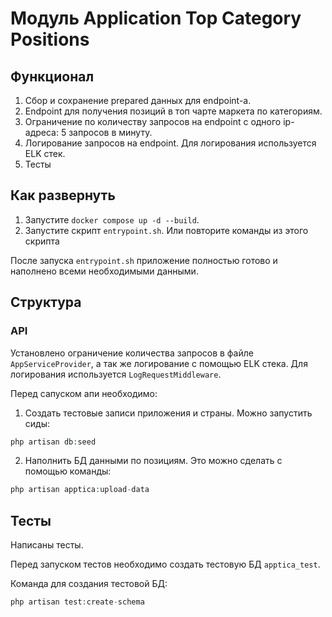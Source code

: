 # Модуль Application Top Category Positions

## Функционал
1. Сбор и сохранение prepared данных для endpoint-а.
2. Endpoint для получения позиций в топ чарте маркета по категориям.
3. Ограничение по количеству запросов на endpoint с одного ip-адреса: 5 запросов в минуту.
4. Логирование запросов на endpoint. Для логирования используется ELK стек.
5. Тесты

## Как развернуть
1. Запустите `docker compose up -d --build`.
2. Запустите скрипт `entrypoint.sh`. Или повторите команды из этого скрипта

После запуска `entrypoint.sh` приложение полностью готово и наполнено всеми необходимыми данными.

## Структура
### API
Установлено ограничение количества запросов в файле `AppServiceProvider`,
а так же логирование с помощью ELK стека. Для логирования используется `LogRequestMiddleware`.

Перед сапуском апи необходимо:
1. Создать тестовые записи приложения и страны. Можно запустить сиды:
```php
php artisan db:seed
```

2. Наполнить БД данными по позициям. Это можно сделать с помощью команды:
```php
php artisan apptica:upload-data
```

## Тесты
Написаны тесты.

Перед запуском тестов необходимо создать тестовую БД `apptica_test`.

Команда для создания тестовой БД:
```php
php artisan test:create-schema
```
